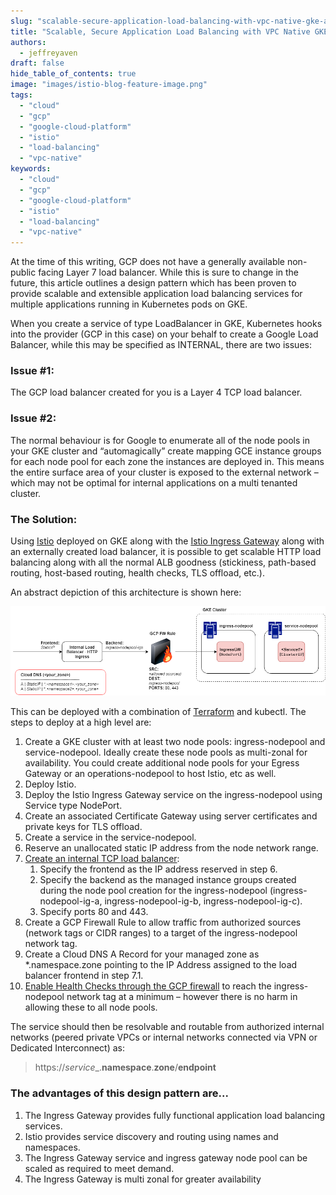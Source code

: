 ```yaml
---
slug: "scalable-secure-application-load-balancing-with-vpc-native-gke-and-istio"
title: "Scalable, Secure Application Load Balancing with VPC Native GKE and Istio"
authors:	
  - jeffreyaven
draft: false
hide_table_of_contents: true
image: "images/istio-blog-feature-image.png"
tags: 
  - "cloud"
  - "gcp"
  - "google-cloud-platform"
  - "istio"
  - "load-balancing"
  - "vpc-native"
keywords:	
  - "cloud"
  - "gcp"
  - "google-cloud-platform"
  - "istio"
  - "load-balancing"
  - "vpc-native"
---
```


At the time of this writing, GCP does not have a generally available non-public facing Layer 7 load balancer. While this is sure to change in the future, this article outlines a design pattern which has been proven to provide scalable and extensible application load balancing services for multiple applications running in Kubernetes pods on GKE.

When you create a service of type LoadBalancer in GKE, Kubernetes hooks into the provider (GCP in this case) on your behalf to create a Google Load Balancer, while this may be specified as INTERNAL, there are two issues:

### Issue #1:

The GCP load balancer created for you is a Layer 4 TCP load balancer.

### Issue #2:

The normal behaviour is for Google to enumerate all of the node pools in your GKE cluster and “automagically” create mapping GCE instance groups for each node pool for each zone the instances are deployed in. This means the entire surface area of your cluster is exposed to the external network – which may not be optimal for internal applications on a multi tenanted cluster.

### The Solution:

Using [Istio](https://istio.io/) deployed on GKE along with the [Istio Ingress Gateway](https://istio.io/docs/concepts/traffic-management/#ingress-and-egress) along with an externally created load balancer, it is possible to get scalable HTTP load balancing along with all the normal ALB goodness (stickiness, path-based routing, host-based routing, health checks, TLS offload, etc.).

An abstract depiction of this architecture is shown here:

[![Istio Ingress Design Pattern for VPC Native GKE Clusters](images/istio-ingress-blog.png)](images/istio-ingress-blog.png)

This can be deployed with a combination of [Terraform](https://www.terraform.io/) and kubectl. The steps to deploy at a high level are:

1. Create a GKE cluster with at least two node pools: ingress-nodepool and service-nodepool. Ideally create these node pools as multi-zonal for availability. You could create additional node pools for your Egress Gateway or an operations-nodepool to host Istio, etc as well.
2. Deploy Istio.
3. Deploy the Istio Ingress Gateway service on the ingress-nodepool using Service type NodePort.
4. Create an associated Certificate Gateway using server certificates and private keys for TLS offload.
5. Create a service in the service-nodepool.
6. Reserve an unallocated static IP address from the node network range.
7. [Create an internal TCP load balancer](https://cloud.google.com/load-balancing/docs/internal/setting-up-internal):
    1. Specify the frontend as the IP address reserved in step 6.
    2. Specify the backend as the managed instance groups created during the node pool creation for the ingress-nodepool (ingress-nodepool-ig-a, ingress-nodepool-ig-b, ingress-nodepool-ig-c).
    3. Specify ports 80 and 443.
8. Create a GCP Firewall Rule to allow traffic from authorized sources (network tags or CIDR ranges) to a target of the ingress-nodepool network tag.
9. Create a Cloud DNS A Record for your managed zone as \*.namespace.zone pointing to the IP Address assigned to the load balancer frontend in step 7.1.
10. [Enable Health Checks through the GCP firewall](https://cloud.google.com/load-balancing/docs/health-checks#firewall_rules) to reach the ingress-nodepool network tag at a minimum – however there is no harm in allowing these to all node pools.

The service should then be resolvable and routable from authorized internal networks (peered private VPCs or internal networks connected via VPN or Dedicated Interconnect) as:

> https://_service__.__namespace__.__zone__/__endpoint__

### The advantages of this design pattern are...

1. The Ingress Gateway provides fully functional application load balancing services.
2. Istio provides service discovery and routing using names and namespaces.
3. The Ingress Gateway service and ingress gateway node pool can be scaled as required to meet demand.
4. The Ingress Gateway is multi zonal for greater availability
